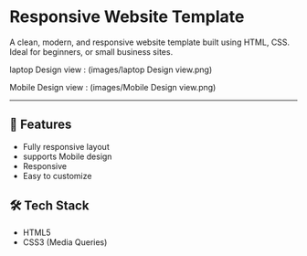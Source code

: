 # Responsive Website Template

A clean, modern, and responsive website template built using HTML, CSS. Ideal for beginners, or small business sites.

laptop Design view : 
(images/laptop Design view.png)

Mobile Design view : 
(images/Mobile Design view.png)

---

## 🚀 Features

- Fully responsive layout
- supports Mobile design
- Responsive 
- Easy to customize

## 🛠️ Tech Stack

- HTML5
- CSS3 (Media Queries)

